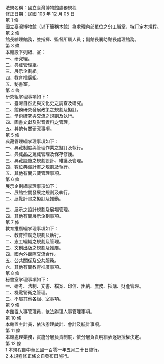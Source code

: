 法規名稱：國立臺灣博物館處務規程  
修正日期：民國 103 年 12 月 05 日  
第 1 條  
國立臺灣博物館（以下簡稱本館）為處理內部單位之分工職掌，特訂定本規程。  
第 2 條  
館長綜理館務，並指揮、監督所屬人員；副館長襄助館長處理館務。  
第 3 條  
本館設下列組、室：  
一、研究組。  
二、典藏管理組。  
三、展示企劃組。  
四、教育推廣組。  
五、秘書室。  
第 4 條  
研究組掌理事項如下：  
一、臺灣自然史與文化史之調查及研究。  
二、館務研究發展政策之規劃及擬訂。  
三、學術研究與交流之規劃及執行。  
四、圖書文獻及影音資料之管理。  
五、其他有關研究事項。  
第 5 條  
典藏管理組掌理事項如下：  
一、典藏制度與管理作業之擬訂及執行。  
二、典藏品之蒐藏管理及保存修護。  
三、典藏設施之規劃設計、維護及管理。  
四、數位典藏計畫之規劃及執行。  
五、其他有關典藏管理事項。  
第 6 條  
展示企劃組掌理事項如下：  
一、展館空間發展之規劃及執行。  
二、展覽計畫之擬訂及推動。  


三、展示之設計規劃及展場管理。  
四、其他有關展示企劃事項。  
第 7 條  
教育推廣組掌理事項如下：  
一、教育推廣之規劃及執行。  
二、志工組織之規劃及管理。  
三、文創出版之規劃及推廣。  
四、國內外館際交流合作。  
五、公共關係及公共服務。  
六、其他有關教育推廣事項。  
第 8 條  
秘書室掌理事項如下：  
一、研考、法制、文書、檔案、印信、出納、庶務、採購、財產管理。  
二、機電警衛之管理。  
三、不屬其他各組、室事項。  
第 9 條  
本館置人事管理員，依法辦理人事管理事項。  
第 10 條  
本館置主計員，依法辦理歲計、會計及統計事項。  
第 11 條  
本館處理業務，實施分層負責制度，依分層負責明細表逐級授權決定。  
第 12 條  
1 本規程自中華民國一百零一年五月二十日施行。  
2 本規程修正條文自發布日施行。  


